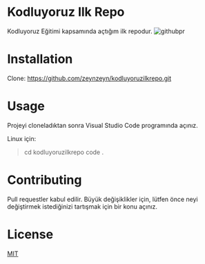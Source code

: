 # Kodluyoruz Ilk Repo
Kodluyoruz Eğitimi kapsamında açtığım ilk repodur.
![githubpr](zeynepokur/İndirilenler/githubpr.JPG?raw=true)
# Installation
Clone: https://github.com/zeynzeyn/kodluyoruzilkrepo.git

# Usage
Projeyi cloneladıktan sonra Visual Studio Code programında açınız.

Linux için:
>cd kodluyoruzilkrepo
>code .

# Contributing
Pull requestler kabul edilir. Büyük değişiklikler için, lütfen önce neyi değiştirmek istediğinizi tartışmak için bir konu açınız.

# License

[MIT](https://github.com/Kodluyoruz/taskforce/blob/main/git/odev1/ornekreadme.md#license)
